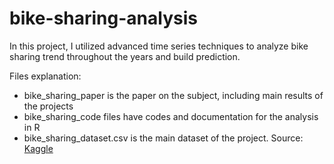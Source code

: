 # bike-sharing-analysis

In this project, I utilized advanced time series techniques to analyze bike sharing trend throughout the years and build prediction.

Files explanation:
  - bike_sharing_paper is the paper on the subject, including main results of the projects
  - bike_sharing_code files have codes and documentation for the analysis in R
  - bike_sharing_dataset.csv is the main dataset of the project. Source: [Kaggle](https://www.kaggle.com/datasets/juliajemals/bike-sharing-washington-dc?select=bike_sharing_dataset.csv)
